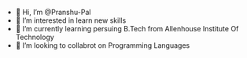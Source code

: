 - 👋 Hi, I’m @Pranshu-Pal
- 👀 I’m interested in learn new skills
- 🌱 I’m currently learning persuing B.Tech from Allenhouse Institute Of Technology
- 💞️ I’m looking to collabrot on Programming Languages

<!---
Pranshu-Pal/Pranshu-Pal is a ✨ special ✨ repository because its `README.md` (this file) appears on your GitHub profile.
You can click the Preview link to take a look at your changes.
--->
